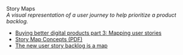 Story Maps  
_A visual representation of a user journey to help prioritize a product backlog._

*   [Buying better digital products part 3: Mapping user stories](https://18f.gsa.gov/2016/08/04/buying-better-digital-products-part-3-mapping-user-stories/)  
*   [Story Map Concepts (PDF)](http://jpattonassociates.com/wp-content/uploads/2015/03/story_mapping.pdf)  
*   [The new user story backlog is
a map](http://jpattonassociates.com/the-new-backlog/)
